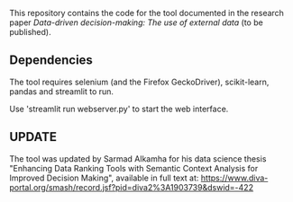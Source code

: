 This repository contains the code for the tool documented in the research paper *Data-driven decision-making: The use of external data* (to be published).

## Dependencies
The tool requires selenium (and the Firefox GeckoDriver), scikit-learn, pandas and streamlit to run.

Use 'streamlit run webserver.py' to start the web interface.

## UPDATE

The tool was updated by Sarmad Alkamha for his data science thesis "Enhancing Data Ranking Tools with Semantic Context Analysis for Improved Decision Making", available in full text at: https://www.diva-portal.org/smash/record.jsf?pid=diva2%3A1903739&dswid=-422